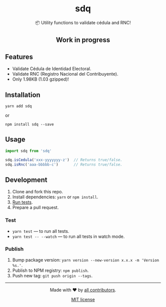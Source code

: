 <div align=center>

# sdq

📦  Utility functions to validate cédula and RNC!

## Work in progress

</div>

## Features

  - Validate Cédula de Identidad Electoral.
  - Validate RNC (Registro Nacional del Contribuyente).
  - Only 1.98KB (1.03 gzipped)!

## Installation

```shell
yarn add sdq
```

or

```shell
npm install sdq --save
```

## Usage

```js
import sdq from 'sdq'

sdq.isCedula('xxx-yyyyyyy-z')  // Returns true/false.
sdq.isRnc('aaa-bbbbb-c')       // Returns true/false.
```

## Development

  1. Clone and fork this repo.
  2. Install dependencies: `yarn` or `npm install`.
  3. [Run tests](#tests).
  4. Prepare a pull request.

### Test

  - `yarn test` — to run all tests.
  - `yarn test -- --watch` — to run all tests in watch mode.

### Publish

  1. Bump package version: `yarn version --new-version x.x.x -m 'Version %s.'`.
  2. Publish to NPM registry: `npm publish`.
  3. Push new tag: `git push origin --tags`.

---

<div align=center>

Made with :heart: by [all contributors](https://github.com/rmariuzzo/react-input-handler/graphs/contributors).

[MIT license](LICENSE)

</div>
